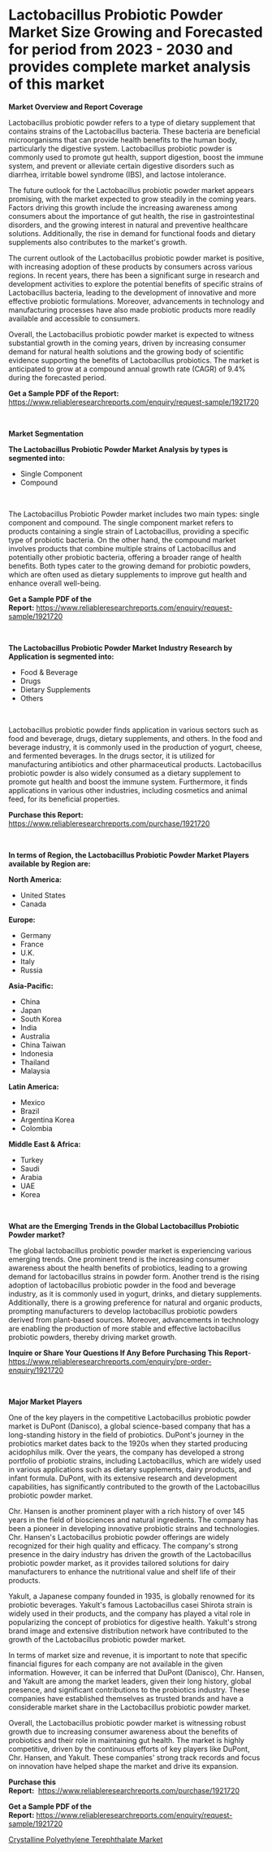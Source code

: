 <p><h1>Lactobacillus Probiotic Powder Market Size Growing and Forecasted for period from 2023 - 2030 and provides complete market analysis of this market</h1></p><p><strong>Market Overview and Report Coverage</strong></p>
<p><p>Lactobacillus probiotic powder refers to a type of dietary supplement that contains strains of the Lactobacillus bacteria. These bacteria are beneficial microorganisms that can provide health benefits to the human body, particularly the digestive system. Lactobacillus probiotic powder is commonly used to promote gut health, support digestion, boost the immune system, and prevent or alleviate certain digestive disorders such as diarrhea, irritable bowel syndrome (IBS), and lactose intolerance.</p><p>The future outlook for the Lactobacillus probiotic powder market appears promising, with the market expected to grow steadily in the coming years. Factors driving this growth include the increasing awareness among consumers about the importance of gut health, the rise in gastrointestinal disorders, and the growing interest in natural and preventive healthcare solutions. Additionally, the rise in demand for functional foods and dietary supplements also contributes to the market's growth.</p><p>The current outlook of the Lactobacillus probiotic powder market is positive, with increasing adoption of these products by consumers across various regions. In recent years, there has been a significant surge in research and development activities to explore the potential benefits of specific strains of Lactobacillus bacteria, leading to the development of innovative and more effective probiotic formulations. Moreover, advancements in technology and manufacturing processes have also made probiotic products more readily available and accessible to consumers.</p><p>Overall, the Lactobacillus probiotic powder market is expected to witness substantial growth in the coming years, driven by increasing consumer demand for natural health solutions and the growing body of scientific evidence supporting the benefits of Lactobacillus probiotics. The market is anticipated to grow at a compound annual growth rate (CAGR) of 9.4% during the forecasted period.</p></p>
<p><strong>Get a Sample PDF of the Report:</strong> <a href="https://www.reliableresearchreports.com/enquiry/request-sample/1921720">https://www.reliableresearchreports.com/enquiry/request-sample/1921720</a></p>
<p>&nbsp;</p>
<p><strong>Market Segmentation</strong></p>
<p><strong>The Lactobacillus Probiotic Powder Market Analysis by types is segmented into:</strong></p>
<p><ul><li>Single Component</li><li>Compound</li></ul></p>
<p>&nbsp;</p>
<p><p>The Lactobacillus Probiotic Powder market includes two main types: single component and compound. The single component market refers to products containing a single strain of Lactobacillus, providing a specific type of probiotic bacteria. On the other hand, the compound market involves products that combine multiple strains of Lactobacillus and potentially other probiotic bacteria, offering a broader range of health benefits. Both types cater to the growing demand for probiotic powders, which are often used as dietary supplements to improve gut health and enhance overall well-being.</p></p>
<p><strong>Get a Sample PDF of the Report:</strong>&nbsp;<a href="https://www.reliableresearchreports.com/enquiry/request-sample/1921720">https://www.reliableresearchreports.com/enquiry/request-sample/1921720</a></p>
<p>&nbsp;</p>
<p><strong>The Lactobacillus Probiotic Powder Market Industry Research by Application is segmented into:</strong></p>
<p><ul><li>Food & Beverage</li><li>Drugs</li><li>Dietary Supplements</li><li>Others</li></ul></p>
<p>&nbsp;</p>
<p><p>Lactobacillus probiotic powder finds application in various sectors such as food and beverage, drugs, dietary supplements, and others. In the food and beverage industry, it is commonly used in the production of yogurt, cheese, and fermented beverages. In the drugs sector, it is utilized for manufacturing antibiotics and other pharmaceutical products. Lactobacillus probiotic powder is also widely consumed as a dietary supplement to promote gut health and boost the immune system. Furthermore, it finds applications in various other industries, including cosmetics and animal feed, for its beneficial properties.</p></p>
<p><strong>Purchase this Report:</strong>&nbsp; <a href="https://www.reliableresearchreports.com/purchase/1921720">https://www.reliableresearchreports.com/purchase/1921720</a></p>
<p>&nbsp;</p>
<p><strong>In terms of Region, the Lactobacillus Probiotic Powder Market Players available by Region are:</strong></p>
<p>
    <p> <strong> North America: </strong>
        <ul>
            <li>United States</li>
            <li>Canada</li>
        </ul>
        </p> 
    <p> <strong> Europe: </strong>
        <ul>
            <li>Germany</li>
            <li>France</li>
            <li>U.K.</li>
            <li>Italy</li>
            <li>Russia</li>
        </ul>
        </p> 
    <p> <strong> Asia-Pacific: </strong>
        <ul>
            <li>China</li>
            <li>Japan</li>
            <li>South Korea</li>
            <li>India</li>
            <li>Australia</li>
            <li>China Taiwan</li>
            <li>Indonesia</li>
            <li>Thailand</li>
            <li>Malaysia</li>
        </ul>
        </p> 
    <p> <strong> Latin America: </strong>
        <ul>
            <li>Mexico</li>
            <li>Brazil</li>
            <li>Argentina Korea</li>
            <li>Colombia</li>
        </ul>
        </p> 
    <p> <strong> Middle East & Africa: </strong>
        <ul>
            <li>Turkey</li>
            <li>Saudi</li>
            <li>Arabia</li>
            <li>UAE</li>
            <li>Korea</li>
        </ul>
    </p>
    </p>
<p>&nbsp;</p>
<p><strong>What are the Emerging Trends in the Global Lactobacillus Probiotic Powder market?</strong></p>
<p><p>The global lactobacillus probiotic powder market is experiencing various emerging trends. One prominent trend is the increasing consumer awareness about the health benefits of probiotics, leading to a growing demand for lactobacillus strains in powder form. Another trend is the rising adoption of lactobacillus probiotic powder in the food and beverage industry, as it is commonly used in yogurt, drinks, and dietary supplements. Additionally, there is a growing preference for natural and organic products, prompting manufacturers to develop lactobacillus probiotic powders derived from plant-based sources. Moreover, advancements in technology are enabling the production of more stable and effective lactobacillus probiotic powders, thereby driving market growth.</p></p>
<p><strong>Inquire or Share Your Questions If Any Before Purchasing This Report</strong>- <a href="https://www.reliableresearchreports.com/enquiry/pre-order-enquiry/1921720">https://www.reliableresearchreports.com/enquiry/pre-order-enquiry/1921720</a></p>
<p>&nbsp;</p>
<p><strong>Major Market Players</strong></p>
<p><p>One of the key players in the competitive Lactobacillus probiotic powder market is DuPont (Danisco), a global science-based company that has a long-standing history in the field of probiotics. DuPont's journey in the probiotics market dates back to the 1920s when they started producing acidophilus milk. Over the years, the company has developed a strong portfolio of probiotic strains, including Lactobacillus, which are widely used in various applications such as dietary supplements, dairy products, and infant formula. DuPont, with its extensive research and development capabilities, has significantly contributed to the growth of the Lactobacillus probiotic powder market.</p><p>Chr. Hansen is another prominent player with a rich history of over 145 years in the field of biosciences and natural ingredients. The company has been a pioneer in developing innovative probiotic strains and technologies. Chr. Hansen's Lactobacillus probiotic powder offerings are widely recognized for their high quality and efficacy. The company's strong presence in the dairy industry has driven the growth of the Lactobacillus probiotic powder market, as it provides tailored solutions for dairy manufacturers to enhance the nutritional value and shelf life of their products.</p><p>Yakult, a Japanese company founded in 1935, is globally renowned for its probiotic beverages. Yakult's famous Lactobacillus casei Shirota strain is widely used in their products, and the company has played a vital role in popularizing the concept of probiotics for digestive health. Yakult's strong brand image and extensive distribution network have contributed to the growth of the Lactobacillus probiotic powder market.</p><p>In terms of market size and revenue, it is important to note that specific financial figures for each company are not available in the given information. However, it can be inferred that DuPont (Danisco), Chr. Hansen, and Yakult are among the market leaders, given their long history, global presence, and significant contributions to the probiotics industry. These companies have established themselves as trusted brands and have a considerable market share in the Lactobacillus probiotic powder market.</p><p>Overall, the Lactobacillus probiotic powder market is witnessing robust growth due to increasing consumer awareness about the benefits of probiotics and their role in maintaining gut health. The market is highly competitive, driven by the continuous efforts of key players like DuPont, Chr. Hansen, and Yakult. These companies' strong track records and focus on innovation have helped shape the market and drive its expansion.</p></p>
<p><strong>Purchase this Report:</strong>&nbsp;&nbsp;<a href="https://www.reliableresearchreports.com/purchase/1921720">https://www.reliableresearchreports.com/purchase/1921720</a></p>
<p></p>
<p><strong>Get a Sample PDF of the Report:</strong>&nbsp;<a href="https://www.reliableresearchreports.com/enquiry/request-sample/1921720">https://www.reliableresearchreports.com/enquiry/request-sample/1921720</a></p>
<p><p><a href="https://github.com/GroverBarry/Market-Research-Report-List-2/blob/main/crystalline-polyethylene-terephthalate-market.md">Crystalline Polyethylene Terephthalate Market</a></p></p>